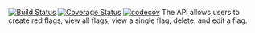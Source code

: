 [![Build Status](https://travis-ci.com/gatemadavid/iReporter2.svg?branch=ch-test-redflags)](https://travis-ci.com/gatemadavid/iReporter2) [![Coverage Status](https://coveralls.io/repos/github/gatemadavid/iReporter2/badge.svg?branch=ch-test-redflags)](https://coveralls.io/github/gatemadavid/iReporter2?branch=ch-test-redflags) [![codecov](https://codecov.io/gh/gatemadavid/iReporter2/branch/develop/graph/badge.svg)](https://codecov.io/gh/gatemadavid/iReporter2)
The API allows users to create red flags, view all flags, view a single flag, delete, and edit a flag.

